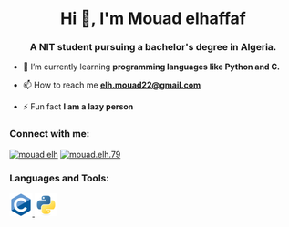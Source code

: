 <h1 align="center">Hi 👋, I'm Mouad elhaffaf</h1>
<h3 align="center">A NIT student pursuing a bachelor's degree in Algeria.</h3>

- 🌱 I’m currently learning **programming languages like Python and C.**

- 📫 How to reach me **elh.mouad22@gmail.com**

- ⚡ Fun fact **I am a lazy person**

<h3 align="left">Connect with me:</h3>
<p align="left">
<a href="https://fb.com/mouad elh" target="blank"><img align="center" src="https://raw.githubusercontent.com/rahuldkjain/github-profile-readme-generator/master/src/images/icons/Social/facebook.svg" alt="mouad elh" height="30" width="40" /></a>
<a href="https://instagram.com/mouad.elh.79" target="blank"><img align="center" src="https://raw.githubusercontent.com/rahuldkjain/github-profile-readme-generator/master/src/images/icons/Social/instagram.svg" alt="mouad.elh.79" height="30" width="40" /></a>
</p>

<h3 align="left">Languages and Tools:</h3>
<p align="left"> <a href="https://www.cprogramming.com/" target="_blank" rel="noreferrer"> <img src="https://raw.githubusercontent.com/devicons/devicon/master/icons/c/c-original.svg" alt="c" width="40" height="40"/> </a> <a href="https://www.python.org" target="_blank" rel="noreferrer"> <img src="https://raw.githubusercontent.com/devicons/devicon/master/icons/python/python-original.svg" alt="python" width="40" height="40"/> </a> </p>
